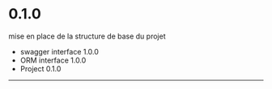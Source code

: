# 0.1.0

mise en place de la structure de base du projet
- swagger interface 1.0.0
- ORM interface 1.0.0
- Project 0.1.0
----